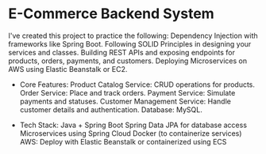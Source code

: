 # E-Commerce Backend System

I've created this project to practice the following: 
Dependency Injection with frameworks like Spring Boot.
Following SOLID Principles in designing your services and classes.
Building REST APIs and exposing endpoints for products, orders, payments, and customers.
Deploying Microservices on AWS using Elastic Beanstalk or EC2.

- Core Features:
Product Catalog Service: CRUD operations for products.
Order Service: Place and track orders.
Payment Service: Simulate payments and statuses.
Customer Management Service: Handle customer details and authentication.
Database: MySQL.

- Tech Stack:
Java + Spring Boot
Spring Data JPA for database access
Microservices using Spring Cloud
Docker (to containerize services)
AWS: Deploy with Elastic Beanstalk or containerized using ECS

